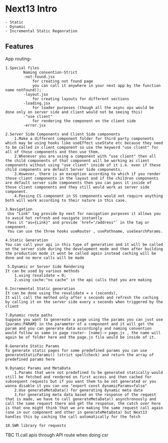 # Next13 Intro
    - Static
    - Dynamic
    - Incremental Static Regenration

## Features
 App routing-
 
    1.Special files
            Naming convention-Strict
            -not-found.jsx
                for creating not found page
                you can call it anywhere in your next app by the function name notFound();
            -layout.jsx
                for creating layouts for different sections
            -loading.jsx
                for loader purposes (though all the async ops would be done only on server side and client would not be seeing this)
            -"use client"
                for rendering the component on the client side
            -error.jsx
    
    2.Server Side Components and Client Side components
        1.Make a different component folder for third party components which may be using hooks like useEffect useState etc because they need to be called in client component so use the keyword "use client" for all of those components and then use them.
        2.Whenever you are using a component with "use client" then all the child components of that component will be working as client components without using "use client" inside of it i.e. even if these child components are default Server Side components.
        3.However, there is an exception according to which if you render those client components in the layout and if the children components are default server side components then you can pass it inside of those client components and they still would work as server side component.
        4.Passing CS component in SS components would not require anything both will work according to their nature in this case.

    3.Navigation 
     Use "Link" tag provide by next for navigation purposes it allows you to avoid hot refresh and navigate instantly
     Pass it "as={Link}" and provide `href="/address"` in the tag or component.
     You can use the three hooks useRouter , usePathname, useSearchParams.
    
    4.Static Generation
    You can call your api in this type of generation and it will be called on the server side during the development mode and then after building the production mode it wont be called again instead caching will be done and no more calls will be made

     5.Dynamic or Server Side Rendering
    It can be used by various methods 
        1.using revalidate = 0;
        2.using cache:"no cache" in the api calls that you are making
    
    6.Incremental Static generation
    It can be done using the revalidate = x (seconds),
    It will call the method only after x seconds and refresh the caching by calling it on the server side every x seconds when triggered by the client

    7.Dynamic route paths
    Suppose you want to genereate a page using the params you can just use {params:PARAM} in the parameter of a component and it will get the param and you can generate data accordingly and naming convention would follow as same in page router- [name]-> page.js , the name will again be of folder here and the page.js file would be inside of it.

    8.Generate Static Params
    To generate static pages for some predefined params you can use generateStaticParams() (strict spellcheck) and return the array of predefined params here

    9.Dynamic Params and MetaData
        1.Params that were not predefined to be generated statically would still be fetched and rendered on first access and then cached for subsequent requests but if you want them to be not generated or you wanna disable it you can use "export const dynamicParams=false"
        2.Use generateMetaData() for generating dynamic meta data
        3.For generating meta data based on the response of the request that is made, we have to call generateMetaData() asynchronously and call the same request there and get the response, the catch over here is that one might think that we are making the same request call again (one in our component and other in generateMetaData) but Next13 handles this by caching the call automatically for the fetch 

    10.SWR library for requests
TBC 11.call apis through API route when doing csr 






    



        
